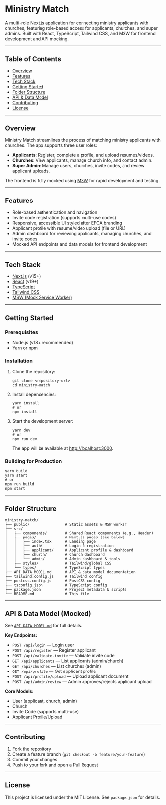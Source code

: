 # Ministry Match

A multi-role Next.js application for connecting ministry applicants with churches, featuring role-based access for applicants, churches, and super admins. Built with React, TypeScript, Tailwind CSS, and MSW for frontend development and API mocking.

---

## Table of Contents

- [Overview](#overview)
- [Features](#features)
- [Tech Stack](#tech-stack)
- [Getting Started](#getting-started)
- [Folder Structure](#folder-structure)
- [API & Data Model](#api--data-model)
- [Contributing](#contributing)
- [License](#license)

---

## Overview

Ministry Match streamlines the process of matching ministry applicants with churches. The app supports three user roles:

- **Applicants**: Register, complete a profile, and upload resumes/videos.
- **Churches**: View applicants, manage church info, and contact admin.
- **Super Admin**: Manage users, churches, invite codes, and review applicant uploads.

The frontend is fully mocked using [MSW](https://mswjs.io/) for rapid development and testing.

---

## Features

- Role-based authentication and navigation
- Invite code registration (supports multi-use codes)
- Responsive, accessible UI styled after EFCA branding
- Applicant profile with resume/video upload (file or URL)
- Admin dashboard for reviewing applicants, managing churches, and invite codes
- Mocked API endpoints and data models for frontend development

---

## Tech Stack

- [Next.js](https://nextjs.org/) (v15+)
- [React](https://react.dev/) (v19+)
- [TypeScript](https://www.typescriptlang.org/)
- [Tailwind CSS](https://tailwindcss.com/)
- [MSW (Mock Service Worker)](https://mswjs.io/)

---

## Getting Started

### Prerequisites

- Node.js (v18+ recommended)
- Yarn or npm

### Installation

1. Clone the repository:
   ```
   git clone <repository-url>
   cd ministry-match
   ```
2. Install dependencies:
   ```
   yarn install
   # or
   npm install
   ```
3. Start the development server:
   ```
   yarn dev
   # or
   npm run dev
   ```
   The app will be available at [http://localhost:3000](http://localhost:3000).

### Building for Production

```
yarn build
yarn start
# or
npm run build
npm start
```

---

## Folder Structure

```
ministry-match/
├── public/                # Static assets & MSW worker
├── src/
│   ├── components/        # Shared React components (e.g., Header)
│   ├── pages/             # Next.js pages (see below)
│   │   ├── index.tsx      # Landing page
│   │   ├── auth/          # Login & registration
│   │   ├── applicant/     # Applicant profile & dashboard
│   │   ├── church/        # Church dashboard
│   │   └── admin/         # Admin dashboard & tools
│   ├── styles/            # Tailwind/global CSS
│   └── types/             # TypeScript types
├── API_DATA_MODEL.md      # API & data model documentation
├── tailwind.config.js     # Tailwind config
├── postcss.config.js      # PostCSS config
├── tsconfig.json          # TypeScript config
├── package.json           # Project metadata & scripts
└── README.md              # This file
```

---

## API & Data Model (Mocked)

See [`API_DATA_MODEL.md`](./API_DATA_MODEL.md) for full details.

**Key Endpoints:**

- `POST /api/login` — Login user
- `POST /api/register` — Register applicant
- `POST /api/validate-invite` — Validate invite code
- `GET /api/applicants` — List applicants (admin/church)
- `GET /api/churches` — List churches (admin)
- `GET /api/profile` — Get applicant profile
- `POST /api/profile/upload` — Upload applicant document
- `POST /api/admin/review` — Admin approves/rejects applicant upload

**Core Models:**

- User (applicant, church, admin)
- Church
- Invite Code (supports multi-use)
- Applicant Profile/Upload

---

## Contributing

1. Fork the repository
2. Create a feature branch (`git checkout -b feature/your-feature`)
3. Commit your changes
4. Push to your fork and open a Pull Request

---

## License

This project is licensed under the MIT License. See `package.json` for details.
